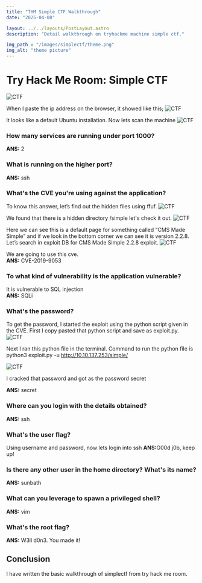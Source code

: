 ```yaml
---
title: "THM Simple CTF Walkthrough"
date: "2025-04-08"

layout: ../../layouts/PostLayout.astro
description: "Detail walkthrough on tryhackme machine simple ctf."

img_path : "/images/simplectf/theme.png"
img_alt: "theme picture"
---
```


# Try Hack Me Room: Simple CTF
![CTF](/images/simplectf/simplctf.png)

When I paste the ip address on the browser, it showed like this;
![CTF](/images/simplectf/webpage.png)

It looks like a default Ubuntu installation. Now lets scan the machine
![CTF](/images/simplectf/nmapscan.png)

### How many services are running under port 1000?
<b>ANS:</b> 2

### What is running on the higher port?
<b>ANS:</b> ssh

### What's the CVE you're using against the application? 
To know this answer, let’s find out the hidden files using ffuf.
![CTF](/images/simplectf/simpleffuf.png)

We found that there is a hidden directory /simple let's check it out.
![CTF](/images/simplectf/simple.png)

Here we can see this is a default page for something called “CMS Made Simple” and if we look in the bottom corner we can see it is version 2.2.8. Let’s search in exploit DB for CMS Made Simple 2.2.8 exploit.
![CTF](/images/simplectf/simplecve.png)

We are going to use this cve.<br>
<b>ANS:</b> CVE-2019-9053

### To what kind of vulnerability is the application vulnerable?
It is vulnerable to SQL injection<br>
<b>ANS:</b> SQLi

### What's the password?
To get the password, I started the exploit using the python script given in the CVE. First I copy pasted that python script and save as exploit.py.
![CTF](/images/simplectf/simpleexploit.png)

Next I ran this python file in the terminal. Command to run the python file is<br> 
python3 exploit.py -u http://10.10.137.253/simple/ 

![CTF](/images/simplectf/simplecrack.png)

I cracked that password and got as the password secret

<b>ANS:</b> secret

### Where can you login with the details obtained?
<b>ANS:</b> ssh

### What's the user flag?
Using username and password, now lets login into ssh
<b>ANS:</b>G00d j0b, keep up!

### Is there any other user in the home directory? What's its name? 
<b>ANS:</b> sunbath

### What can you leverage to spawn a privileged shell?
<b>ANS:</b> vim

### What's the root flag?
<b>ANS:</b> W3ll d0n3. You made it!

## Conclusion
I have written the basic walkthrough of simplectf from try hack me room.